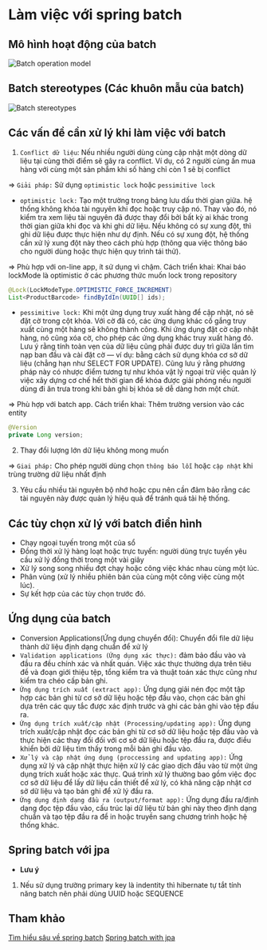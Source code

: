# Làm việc với spring batch

## Mô hình hoạt động của batch
![Batch operation model](https://spring.io/img/extra/batch-config-diagram.svg)

## Batch stereotypes (Các khuôn mẫu của batch)
![Batch stereotypes](https://spring.io/img/extra/diagram-batch.svg)

## Các vấn đề cần xử lý khi làm việc với batch
1. `Conflict dữ liệu`: Nếu nhiều người dùng cùng cập nhật một dòng dữ liệu tại cùng thời điểm sẽ gây ra conflict.
 Ví dụ, có 2 người cùng ấn mua hàng với cùng một sản phẩm khi số hàng chỉ còn 1 sẽ bị conflict

=> `Giải pháp:` Sử dụng `optimistic lock` hoặc `pessimitive lock`
- `optimistic lock:` Tạo một trường trong bảng lưu dấu thời gian giữa. hệ thống không khóa tài nguyên khi đọc hoặc 
truy cập nó. Thay vào đó, nó kiểm tra xem liệu tài nguyên đã được thay đổi bởi bất kỳ ai khác trong thời gian giữa 
khi đọc và khi ghi dữ liệu. Nếu không có sự xung đột, thì ghi dữ liệu được thực hiện như dự định. Nếu có sự xung đột, 
hệ thống cần xử lý xung đột này theo cách phù hợp (thông qua việc thông báo cho người dùng hoặc thực hiện quy trình tái thử). 

=> Phù hợp với on-line app, ít sử dụng vì chậm.
Cách triển khai: Khai báo lockMode là optimistic ở các phương thức muốn lock trong repository
```java
@Lock(LockModeType.OPTIMISTIC_FORCE_INCREMENT)
List<ProductBarcode> findByIdIn(UUID[] ids);
```

- `pessimitive lock:` Khi một ứng dụng truy xuất hàng để cập nhật, nó sẽ đặt cờ trong cột khóa. Với cờ đã có, các ứng dụng 
khác cố gắng truy xuất cùng một hàng sẽ không thành công. Khi ứng dụng đặt cờ cập nhật hàng, nó cũng xóa cờ, cho phép các 
ứng dụng khác truy xuất hàng đó. Lưu ý rằng tính toàn vẹn của dữ liệu cũng phải được duy trì giữa lần tìm nạp ban đầu và 
cài đặt cờ — ví dụ: bằng cách sử dụng khóa cơ sở dữ liệu (chẳng hạn như SELECT FOR UPDATE). Cũng lưu ý rằng phương pháp 
này có nhược điểm tương tự như khóa vật lý ngoại trừ việc quản lý việc xây dựng cơ chế hết thời gian để khóa được giải
phóng nếu người dùng đi ăn trưa trong khi bản ghi bị khóa sẽ dễ dàng hơn một chút.

=> Phù hợp với batch app.
Cách triển khai: Thêm trường version vào các entity
```java
@Version
private Long version;
```

2. Thay đổi lượng lớn dữ liệu không mong muốn

=> `Giai pháp:` Cho phép người dùng chọn `thông báo lỗi` hoặc `cập nhật` khi trùng trường dữ liệu nhất định

3. Yêu cầu nhiều tài nguyên bộ nhớ hoặc cpu nên cần đảm bảo rằng các tài nguyên này được quản lý hiệu quả để tránh quá tải hệ thống.

## Các tùy chọn xử lý với batch điển hình
- Chạy ngoại tuyến trong một của sổ
- Đồng thời xử lý hàng loạt hoặc trực tuyến: người dùng trực tuyến yêu cầu xử lý đồng thời trong một vài giây
- Xử lý song song nhiều đợt chạy hoặc công việc khác nhau cùng một lúc. 
- Phân vùng (xử lý nhiều phiên bản của cùng một công việc cùng một lúc).
- Sự kết hợp của các tùy chọn trước đó.

## Ứng dụng của batch
- Conversion Applications(Ứng dụng chuyển đổi): Chuyển đổi file dữ liệu thành dữ liệu định dạng chuẩn để xử
lý
- `Validation applications (Ứng dụng xác thực):` đảm bảo đầu vào và đầu ra đều chính xác và nhất quán. Việc xác thực thường dựa trên tiêu đề và đoạn giới thiệu tệp, tổng kiểm tra và thuật toán xác thực cũng như kiểm tra chéo cấp bản ghi.
- `Ứng dụng trích xuất (extract app):` Ứng dụng giải nén đọc một tập hợp các bản ghi từ cơ sở dữ liệu hoặc tệp đầu vào, chọn các bản ghi dựa trên các quy tắc được xác định trước và ghi các bản ghi vào tệp đầu ra.
- `Ứng dụng trích xuất/cập nhật (Processing/updating app):` Ứng dụng trích xuất/cập nhật đọc các bản ghi từ cơ sở dữ liệu hoặc tệp đầu vào và thực hiện các thay đổi đối với cơ sở dữ liệu hoặc tệp đầu ra, được điều khiển bởi dữ liệu tìm thấy trong mỗi bản ghi đầu vào.
- `Xử lý và cập nhật ứng dụng (proccessing and updating app):` Ứng dụng xử lý và cập nhật thực hiện xử lý các giao dịch đầu vào từ một ứng dụng trích xuất hoặc xác thực. Quá trình xử lý thường bao gồm việc đọc cơ sở dữ liệu để lấy dữ liệu cần thiết để xử lý, có khả năng cập nhật cơ sở dữ liệu và tạo bản ghi để xử lý đầu ra.
- `Ứng dụng định dạng đầu ra (output/format app):` Ứng dụng đầu ra/định dạng đọc tệp đầu vào, cấu trúc lại dữ liệu từ bản ghi này theo định dạng chuẩn và tạo tệp đầu ra để in hoặc truyền sang chương trình hoặc hệ thống khác.

## Spring batch với jpa
* __Lưu ý__
1. Nếu sử dụng trường primary key là indentity thì hibernate tự tắt tính năng batch
nên phải dùng UUID hoặc SEQUENCE

## Tham khảo
[Tìm hiểu sâu về spring batch](https://docs.spring.io/spring-batch/reference/spring-batch-architecture.html)
[Spring batch with jpa](https://www.baeldung.com/jpa-hibernate-batch-insert-update)
